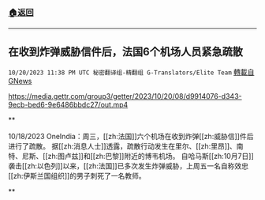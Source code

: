 ###  [:house:返回](README.md)
---


## 在收到炸弹威胁信件后，法国6个机场人员紧急疏散
`10/20/2023 11:38 PM UTC 秘密翻译组-精翻组 G-Translators/Elite Team` [轉載自GNews](https://gnews.org/articles/1861320)


https://media.gettr.com/group3/getter/2023/10/20/08/d9914076-d343-9ecb-bed6-9e6486bbdc27/out.mp4

**

10/18/2023 OneIndia：周三，[[zh:法国]]六个机场在收到炸弹[[zh:威胁信]]件后进行了疏散。 据[[zh:消息人士]]透露，疏散行动发生在里尔、[[zh:里昂]]、南特、尼斯、[[zh:图卢兹]]和[[zh:巴黎]]附近的博韦机场。 自哈马斯[[zh:10月7日]]袭击[[zh:以色列]]以来，[[zh:法国]]已多次发生炸弹威胁，上周五一名自称效忠[[zh:伊斯兰国组织]]的男子刺死了一名教师。

**
